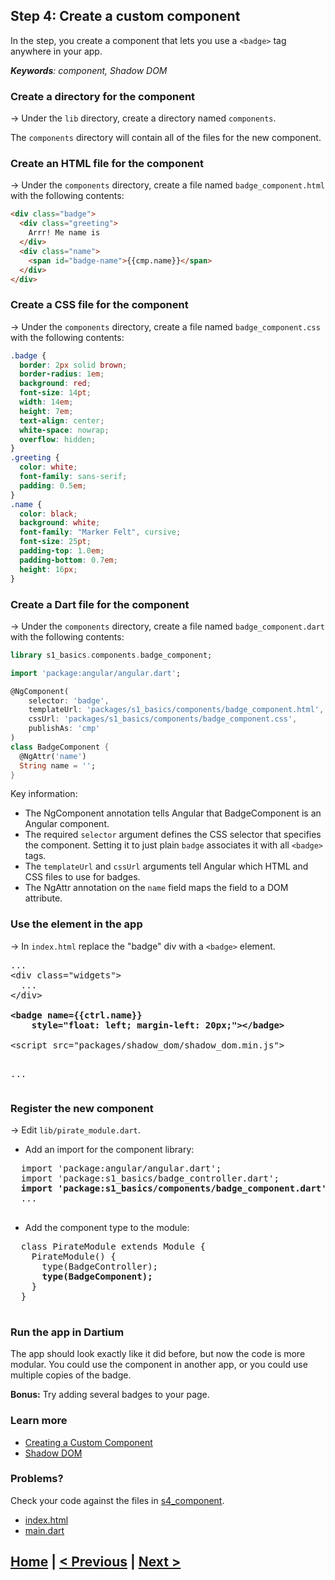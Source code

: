 ## Step 4: Create a custom component

In the step, you create a component
that lets you use a `<badge>` tag anywhere in your app.

_**Keywords**: component, Shadow DOM_

### Create a directory for the component

&rarr; Under the `lib` directory,
create a directory named `components`.

The `components` directory will contain all of the files for the new component.

### Create an HTML file for the component

&rarr; Under the `components` directory,
create a file named `badge_component.html`
with the following contents:

```HTML
<div class="badge">
  <div class="greeting">
    Arrr! Me name is
  </div>
  <div class="name">
    <span id="badge-name">{{cmp.name}}</span>
  </div>
</div>
```

### Create a CSS file for the component

&rarr; Under the `components` directory,
create a file named `badge_component.css`
with the following contents:

```CSS
.badge {
  border: 2px solid brown;
  border-radius: 1em;
  background: red;
  font-size: 14pt;
  width: 14em;
  height: 7em;
  text-align: center;
  white-space: nowrap;
  overflow: hidden;
}
.greeting {
  color: white;
  font-family: sans-serif;
  padding: 0.5em;
}
.name {
  color: black;
  background: white;
  font-family: "Marker Felt", cursive;
  font-size: 25pt;
  padding-top: 1.0em;
  padding-bottom: 0.7em;
  height: 16px;
}
```

### Create a Dart file for the component

&rarr; Under the `components` directory,
create a file named `badge_component.dart`
with the following contents:

```Dart
library s1_basics.components.badge_component;

import 'package:angular/angular.dart';

@NgComponent(
    selector: 'badge',
    templateUrl: 'packages/s1_basics/components/badge_component.html',
    cssUrl: 'packages/s1_basics/components/badge_component.css',
    publishAs: 'cmp'
)
class BadgeComponent {
  @NgAttr('name')
  String name = '';
}
```

Key information:

* The NgComponent annotation tells Angular that BadgeComponent
  is an Angular component.
* The required `selector` argument defines the CSS selector
  that specifies the component.
  Setting it to just plain `badge` associates it with all `<badge>` tags.
* The `templateUrl` and `cssUrl` arguments tell Angular
  which HTML and CSS files to use for badges.
* The NgAttr annotation on the `name` field
  maps the field to a DOM attribute.

### Use the <badge> element in the app

&rarr; In `index.html` replace the "badge" div with a `<badge>` element.

<pre>
...
&lt;div class="widgets">
  ...
&lt;/div>

<b>&lt;badge name={{ctrl.name}}
    style="float: left; margin-left: 20px;">&lt;/badge></b>

&lt;script src="packages/shadow_dom/shadow_dom.min.js"></script>
...
</pre>

### Register the new component

&rarr; Edit `lib/pirate_module.dart`.

 - Add an import for the component library:

  <pre>
  import 'package:angular/angular.dart';
  import 'package:s1_basics/badge_controller.dart';
  <b>import 'package:s1_basics/components/badge_component.dart';</b>
  ...
  </pre>

 - Add the component type to the module:

  <pre>
  class PirateModule extends Module {
    PirateModule() {
      type(BadgeController);
      <b>type(BadgeComponent);</b>
    }
  }
  </pre>

### Run the app in Dartium

The app should look exactly like it did before,
but now the code is more modular.
You could use the component in another app,
or you could use multiple copies of the badge.
 
**Bonus:** Try adding several badges to your page.

### Learn more
 - [Creating a Custom Component](https://angulardart.org/tutorial/05-ch03-component.html)
 - [Shadow DOM](http://www.w3.org/TR/shadow-dom/)


### Problems?
Check your code against the files in [s4_component](../samples/s4_component).
- [index.html](../samples/s4_component/web/index.html)
- [main.dart](../samples/s4_component/web/main.dart)

## [Home](../README.md#code-lab-angulardart) | [< Previous](step-3.md#step-3-add-a-button-and-controller) | [Next >](step-5.md#step-5-use-a-class-as-a-model)
